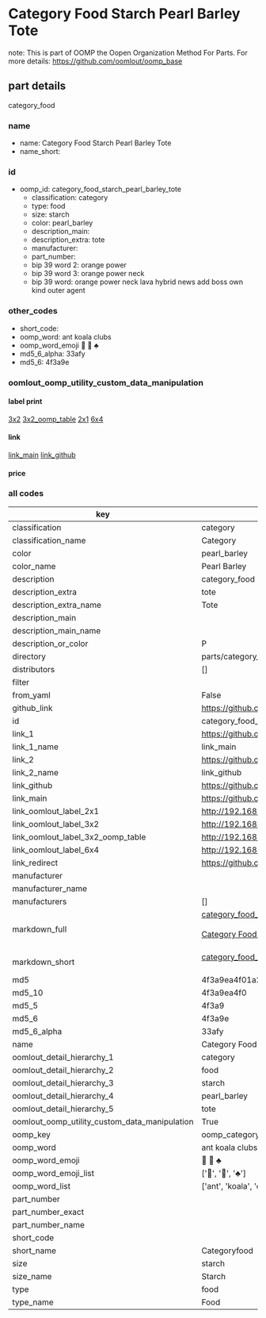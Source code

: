 # Category Food Starch Pearl Barley Tote  

note: This is part of OOMP the Oopen Organization Method For Parts. For more details: https://github.com/oomlout/oomp_base

##  part details
  



category_food



### name
* name: Category Food Starch Pearl Barley Tote
* name_short: 
### id
* oomp_id: category_food_starch_pearl_barley_tote
  * classification: category
  * type: food
  * size: starch
  * color: pearl_barley
  * description_main: 
  * description_extra: tote
  * manufacturer: 
  * part_number: 
  * bip 39 word 2: orange power
  * bip 39 word 3: orange power neck
  * bip 39 word: orange power neck lava hybrid news add boss own kind outer agent

### other_codes
* short_code: 
* oomp_word: ant koala clubs
* oomp_word_emoji :ant: :koala: :clubs:
* md5_6_alpha: 33afy
* md5_6: 4f3a9e






### oomlout_oomp_utility_custom_data_manipulation
#### label print
[3x2](http://192.168.1.245:1112/?label=oomp%2033afy)
[3x2_oomp_table](http://192.168.1.108:1112/?label=oomp%2033afy)
[2x1](http://192.168.1.242:1112/?label=oomp%2033afy)
[6x4](http://192.168.1.55:1112/?label=oomp%2033afy)    

#### link

[link_main](https://github.com/oomlout/oomlout_oomp_version_1_messy/tree/main/parts/category_food_starch_pearl_barley_tote) [link_github](https://github.com/oomlout/oomlout_oomp_version_1_messy/tree/main/parts/category_food_starch_pearl_barley_tote)                             

#### price







### all codes 
| key | value |  
| --- | --- |  
| classification | category |  
| classification_name | Category |  
| color | pearl_barley |  
| color_name | Pearl Barley |  
| description | category_food |  
| description_extra | tote |  
| description_extra_name | Tote |  
| description_main |  |  
| description_main_name |  |  
| description_or_color | P  |  
| directory | parts/category_food_starch_pearl_barley_tote |  
| distributors | [] |  
| filter |  |  
| from_yaml | False |  
| github_link | https://github.com/oomlout/oomlout_oomp_part_src/tree/main/parts/category_food_starch_pearl_barley_tote |  
| id | category_food_starch_pearl_barley_tote |  
| link_1 | https://github.com/oomlout/oomlout_oomp_version_1_messy/tree/main/parts/category_food_starch_pearl_barley_tote |  
| link_1_name | link_main |  
| link_2 | https://github.com/oomlout/oomlout_oomp_version_1_messy/tree/main/parts/category_food_starch_pearl_barley_tote |  
| link_2_name | link_github |  
| link_github | https://github.com/oomlout/oomlout_oomp_version_1_messy/tree/main/parts/category_food_starch_pearl_barley_tote |  
| link_main | https://github.com/oomlout/oomlout_oomp_version_1_messy/tree/main/parts/category_food_starch_pearl_barley_tote |  
| link_oomlout_label_2x1 | http://192.168.1.242:1112/?label=oomp%2033afy |  
| link_oomlout_label_3x2 | http://192.168.1.245:1112/?label=oomp%2033afy |  
| link_oomlout_label_3x2_oomp_table | http://192.168.1.108:1112/?label=oomp%2033afy |  
| link_oomlout_label_6x4 | http://192.168.1.55:1112/?label=oomp%2033afy |  
| link_redirect | https://github.com/oomlout/oomlout_oomp_version_1_messy/tree/main/parts/category_food_starch_pearl_barley_tote |  
| manufacturer |  |  
| manufacturer_name |  |  
| manufacturers | [] |  
| markdown_full | [category_food_starch_pearl_barley_tote](none)<br>[](none)<br>[Category Food Starch Pearl Barley Tote](none)<br><br> |  
| markdown_short | [category_food_starch_pearl_barley_tote](none)<br><br> |  
| md5 | 4f3a9ea4f01a206654b807dd276a54de |  
| md5_10 | 4f3a9ea4f0 |  
| md5_5 | 4f3a9 |  
| md5_6 | 4f3a9e |  
| md5_6_alpha | 33afy |  
| name | Category Food Starch Pearl Barley Tote |  
| oomlout_detail_hierarchy_1 | category |  
| oomlout_detail_hierarchy_2 | food |  
| oomlout_detail_hierarchy_3 | starch |  
| oomlout_detail_hierarchy_4 | pearl_barley |  
| oomlout_detail_hierarchy_5 | tote |  
| oomlout_oomp_utility_custom_data_manipulation | True |  
| oomp_key | oomp_category_food_starch_pearl_barley_tote |  
| oomp_word | ant koala clubs |  
| oomp_word_emoji | :ant: :koala: :clubs: |  
| oomp_word_emoji_list | [':ant:', ':koala:', ':clubs:'] |  
| oomp_word_list | ['ant', 'koala', 'clubs'] |  
| part_number |  |  
| part_number_exact |  |  
| part_number_name |  |  
| short_code |  |  
| short_name | Categoryfood |  
| size | starch |  
| size_name | Starch |  
| type | food |  
| type_name | Food |  
